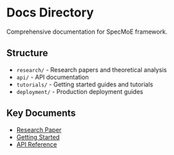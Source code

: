# Docs Directory

Comprehensive documentation for SpecMoE framework.

## Structure
- `research/` - Research papers and theoretical analysis
- `api/` - API documentation
- `tutorials/` - Getting started guides and tutorials
- `deployment/` - Production deployment guides

## Key Documents
- [Research Paper](research/RESEARCH_PAPER_DRAFT.md)
- [Getting Started](tutorials/getting_started.md)
- [API Reference](api/)
